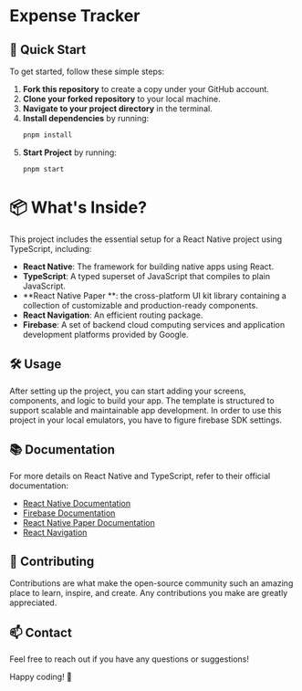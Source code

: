 # Expense Tracker


## 🚀 Quick Start

To get started, follow these simple steps:

1. **Fork this repository** to create a copy under your GitHub account.
2. **Clone your forked repository** to your local machine.
3. **Navigate to your project directory** in the terminal.
4. **Install dependencies** by running:
   ```bash
   pnpm install
5. **Start Project** by running:
   ```bash
   pnpm start
# 📦 What's Inside?

This project includes the essential setup for a React Native project using TypeScript, including:

- **React Native**: The framework for building native apps using React.
- **TypeScript**: A typed superset of JavaScript that compiles to plain JavaScript.
- **React Native Paper **:  the cross-platform UI kit library containing a collection of customizable and production-ready components.
- **React Navigation**: An efficient  routing package.
- **Firebase**:  A set of backend cloud computing services and application development platforms provided by Google.

## 🛠 Usage

After setting up the project, you can start adding your screens, components, and logic to build your app. The template is structured to support scalable and maintainable app development.
In order to use this project in your local emulators, you have to figure firebase SDK settings.

## 📚 Documentation

For more details on React Native and TypeScript, refer to their official documentation:

- [React Native Documentation](https://reactnative.dev/docs/getting-started)
- [Firebase Documentation](https://firebase.google.com/docs/)
- [React Native Paper Documentation](https://callstack.github.io/react-native-paper/)
- [React Navigation](https://reactnavigation.org/docs/getting-started/)

## 🤝 Contributing

Contributions are what make the open-source community such an amazing place to learn, inspire, and create. Any contributions you make are greatly appreciated.


## 📫 Contact

Feel free to reach out if you have any questions or suggestions!

Happy coding! 🚀

